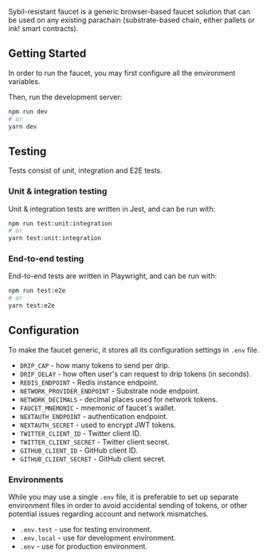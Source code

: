 Sybil-resistant faucet is a generic browser-based faucet solution that can be used on any existing parachain (substrate-based chain, either pallets or ink! smart contracts).

## Getting Started

In order to run the faucet, you may first configure all the environment variables.

Then, run the development server:

```bash
npm run dev
# or
yarn dev
```

## Testing

Tests consist of unit, integration and E2E tests. 

### Unit & integration testing

Unit & integration tests are written in Jest, and can be run with:

```bash
npm run test:unit:integration
# or
yarn test:unit:integration
```

### End-to-end testing

End-to-end tests are written in Playwright, and can be run with:

```bash
npm run test:e2e
# or
yarn test:e2e
```

## Configuration

To make the faucet generic, it stores all its configuration settings in `.env` file.

- `DRIP_CAP` - how many tokens to send per drip.
- `DRIP_DELAY` - how often user's can request to drip tokens (in seconds).
- `REDIS_ENDPOINT` - Redis instance endpoint.
- `NETWORK_PROVIDER_ENDPOINT` - Substrate node endpoint.
- `NETWORK_DECIMALS` - decimal places used for network tokens.
- `FAUCET_MNEMONIC` - mnemonic of faucet's wallet.
- `NEXTAUTH_ENDPOINT` - authentication endpoint.
- `NEXTAUTH_SECRET` - used to encrypt JWT tokens.
- `TWITTER_CLIENT_ID` - Twitter client ID.
- `TWITTER_CLIENT_SECRET` - Twitter client secret.
- `GITHUB_CLIENT_ID` - GitHub client ID.
- `GITHUB_CLIENT_SECRET` - GitHub client secret.

### Environments

While you may use a single `.env` file, it is preferable to set up separate environment files in order to avoid accidental sending of tokens, or other potential issues regarding account and network mismatches.

- `.env.test` - use for testing environment.
- `.env.local` - use for development environment.
- `.env` - use for production environment.

